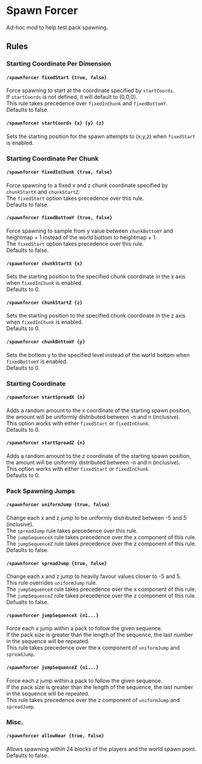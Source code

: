 # Spawn Forcer

Ad-hoc mod to help test pack spawning.

## Rules

### Starting Coordinate Per Dimension

#### `/spawnforcer fixedStart {true, false}`

Force spawning to start at the coordinate specified by `startCoords`.  
If `startCoords` is not defined, it will default to (0,0,0).  
This rule takes precedence over `fixedInChunk` and `fixedBottomY`.  
Defaults to false.

#### `/spawnforcer startCoords {x} {y} {z}`

Sets the starting position for the spawn attempts to (x,y,z) when `fixedStart` is enabled.

### Starting Coordinate Per Chunk

#### `/spawnforcer fixedInChunk {true, false}`

Force spawning to a fixed x and z chunk coordinate specified by `chunkStartX` and `chunkStartZ`.  
The `fixedStart` option takes precedence over this rule.  
Defaults to false.

#### `/spawnforcer fixedBottomY {true, false}`

Force spawning to sample from y value between `chunkBottomY` and heightmap + 1 instead of the world bottom to heightmap + 1.  
The `fixedStart` option takes precedence over this rule.  
Defaults to false.

#### `/spawnforcer chunkStartX {x}`

Sets the starting position to the specified chunk coordinate in the x axis when `fixedInChunk` is enabled.  
Defaults to 0.

#### `/spawnforcer chunkStartZ {z}`

Sets the starting position to the specified chunk coordinate in the z axis when `fixedInChunk` is enabled.  
Defaults to 0.

#### `/spawnforcer chunkBottomY {y}`

Sets the bottom y to the specified level instead of the world bottom when `fixedBottomY` is enabled.  
Defaults to 0.

### Starting Coordinate

#### `/spawnforcer startSpreadX {n}`

Adds a random amount to the x coordinate of the starting spawn position, the amount will be uniformly distributed between -n and n (inclusive).  
This option works with either `fixedStart` or `fixedInChunk`.  
Defaults to 0.

#### `/spawnforcer startSpreadZ {n}`

Adds a random amount to the z coordinate of the starting spawn position, the amount will be uniformly distributed between -n and n (inclusive).  
This option works with either `fixedStart` or `fixedInChunk`.  
Defaults to 0.

### Pack Spawning Jumps

#### `/spawnforcer uniformJump {true, false}`

Change each x and z jump to be uniformly distributed between -5 and 5 (inclusive).  
The `spreadJump` rule takes precedence over this rule.  
The `jumpSequenceX` rule takes precedence over the x component of this rule.  
The `jumpSequenceZ` rule takes precedence over the z component of this rule.  
Defaults to false.

#### `/spawnforcer spreadJump {true, false}`

Change each x and z jump to heavily favour values closer to -5 and 5.  
This rule overrides `uniformJump` rule.  
The `jumpSequenceX` rule takes precedence over the x component of this rule.  
The `jumpSequenceZ` rule takes precedence over the z component of this rule.  
Defualts to false.

#### `/spawnforcer jumpSequenceX {n1...}`

Force each x jump within a pack to follow the given sequence.  
If the pack size is greater than the length of the sequence, the last number in the sequence will be repeated.  
This rule takes precedence over the x component of `uniformJump` and `spreadJump`.  

#### `/spawnforcer jumpSequenceZ {n1...}`

Force each z jump within a pack to follow the given sequence.  
If the pack size is greater than the length of the sequence, the last number in the sequence will be repeated.  
This rule takes precedence over the z component of `uniformJump` and `spreadJump`.  

### Misc.

#### `/spawnforcer allowNear {true, false}`

Allows spawning within 24 blocks of the players and the world spawn point.  
Defaults to false.
